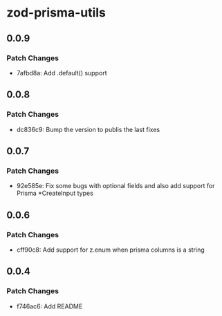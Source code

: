 # zod-prisma-utils

## 0.0.9

### Patch Changes

- 7afbd8a: Add .default() support

## 0.0.8

### Patch Changes

- dc836c9: Bump the version to publis the last fixes

## 0.0.7

### Patch Changes

- 92e585e: Fix some bugs with optional fields and also add support for Prisma \*CreateInput types

## 0.0.6

### Patch Changes

- cff90c8: Add support for z.enum when prisma columns is a string

## 0.0.4

### Patch Changes

- f746ac6: Add README
